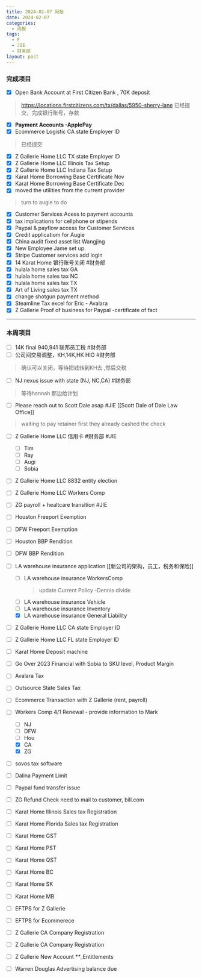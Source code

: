 ```yaml
---
title: 2024-02-07 周报
date: 2024-02-07
categories:
  - 周报
tags:
  - F
  - JIE
  - 财务部
layout: post
---
```


### 完成项目  

- [x] Open Bank Account at First Citizen Bank , 70K deposit
> 	https://locations.firstcitizens.com/tx/dallas/5950-sherry-lane
> 	已经提交，完成银行账号，存款
- [x] **Payment Accounts -ApplePay**
- [x] Ecommerce Logistic  CA state Employer ID
> 已经提交
- [x] Z Gallerie Home LLC TX state Employer ID
- [x] Z Gallerie Home LLC Illinois Tax Setup
- [x] Z Gallerie Home LLC Indiana Tax Setup
- [x]  Karat Home Borrowing Base Certificate Nov
- [x] Karat Home Borrowing Base Certificate Dec
- [x]  moved the utilities from the current provider
>	turn to augie to do
- [x] Customer Services Acess to payment accounts
- [x] tax implications for cellphone or stipends
- [x] Paypal & payflow access for Customer Services
- [x] Credit applicatiom for Augie
- [x] China audit fixed asset list Wangjing
- [x] New Employee Jame set up.
- [x] Stripe Customer services add login
- [x] 14 Karat Home 银行账号关闭 #财务部   
- [x] hulala home sales tax GA 
- [x] hulala home sales tax NC 
- [x] hulala home sales tax TX 
- [x] Art of Living sales tax TX  
- [x] change shotgun payment method
- [x] Steamline Tax excel for Eric - Avalara
- [x] Z Gallerie Proof of business for Paypal -certificate of fact
---
### 本周项目

- [ ] 14K final 940,941 联邦员工税 #财务部
- [ ] 公司间交易调整，KH,14K,HK HIO #财务部 
> 确认可以关闭，等待把钱转到KH去 ,然后交税
- [ ] NJ nexus issue with state (NJ, NC,CA)  #财务部 
> 等待hannah 那边给计划  
- [ ] Please reach out to Scott Dale asap #JIE    [[Scott Dale of Dale Law Office]]    
> waiting to pay retainer first
> they already cashed the check
- [ ] Z Gallerie Home LLC 信用卡 #财务部 #JIE 
	- [ ] Tim
	- [ ] Ray
	- [ ] Augi
	- [ ] Sobia
	
- [ ] Z Gallerie Home LLC 8832 entity election
- [ ] Z Gallerie Home LLC Workers Comp
- [ ] ZG payroll + healtcare transition  #JIE 
- [ ] Houston Freeport Exemption
- [ ] DFW Freeport Exemption
- [ ] Houston BBP Rendition
- [ ] DFW BBP Rendition
- [ ] LA warehouse insurance application  [[新公司的架构，员工，税务和保险]]
	- [ ] LA warehouse insurance WorkersComp
		> update Current Policy  -Dennis
		> divide 
	- [ ] LA warehouse insurance Vehicle
	- [ ] LA warehouse insurance Inventory
	- [x] LA warehouse insurance General Liability

- [ ] Z Gallerie Home LLC CA state Employer ID
- [ ] Z Gallerie Home LLC FL state Employer ID
- [ ] Karat Home Deposit machine
- [ ] Go Over 2023 Financial with Sobia to SKU level, Product Margin
- [ ] Avalara Tax
- [ ] Outsource State Sales Tax
- [ ] Ecommerce Transaction with Z Gallerie (rent, payroll)
- [ ] Workers Comp 4/1 Renewal - provide information to Mark
	- [ ] NJ
	- [ ] DFW
	- [ ] Hou
	- [x] CA
	- [x] ZG
- [ ] sovos tax software 
- [ ] Dalina Payment Limit
- [ ] Paypal fund transfer issue
- [ ] ZG Refund Check need to mail to customer, bill.com
- [ ] Karat Home Illinois Sales tax Registration
- [ ] Karat Home Florida Sales tax Registration
- [ ] Karat Home GST
- [ ] Karat Home PST
- [ ] Karat Home QST
- [ ] Karat Home BC
- [ ] Karat Home SK
- [ ] Karat Home MB
- [ ] EFTPS for Z Gallerie
- [ ] EFTPS for Ecommerece
- [ ]  Z Gallerie CA Company Registration
- [ ] Z Gallerie CA Company Registration
- [ ] Z Gallerie New Account **_Entitlements
- [ ] Warren Douglas Advertising balance due

































































































































































































































